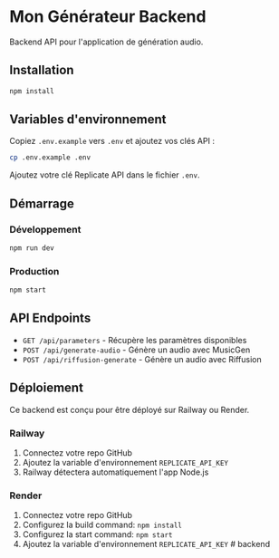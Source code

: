 # Mon Générateur Backend

Backend API pour l'application de génération audio.

## Installation

```bash
npm install
```

## Variables d'environnement

Copiez `.env.example` vers `.env` et ajoutez vos clés API :

```bash
cp .env.example .env
```

Ajoutez votre clé Replicate API dans le fichier `.env`.

## Démarrage

### Développement
```bash
npm run dev
```

### Production
```bash
npm start
```

## API Endpoints

- `GET /api/parameters` - Récupère les paramètres disponibles
- `POST /api/generate-audio` - Génère un audio avec MusicGen
- `POST /api/riffusion-generate` - Génère un audio avec Riffusion

## Déploiement

Ce backend est conçu pour être déployé sur Railway ou Render.

### Railway
1. Connectez votre repo GitHub
2. Ajoutez la variable d'environnement `REPLICATE_API_KEY`
3. Railway détectera automatiquement l'app Node.js

### Render
1. Connectez votre repo GitHub
2. Configurez la build command: `npm install`
3. Configurez la start command: `npm start`
4. Ajoutez la variable d'environnement `REPLICATE_API_KEY`
#   b a c k e n d  
 
